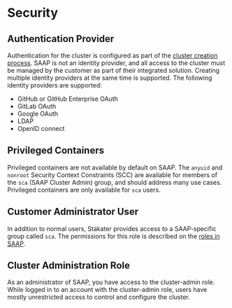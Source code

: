 # Security

## Authentication Provider

Authentication for the cluster is configured as part of the [cluster creation process](../../for-administrators/create-your-cluster.md). SAAP is not an identity provider, and all access to the cluster must be managed by the customer as part of their integrated solution. Creating multiple identity providers at the same time is supported. The following identity providers are supported:

- GitHub or GitHub Enterprise OAuth
- GitLab OAuth
- Google OAuth
- LDAP
- OpenID connect

## Privileged Containers

Privileged containers are not available by default on SAAP. The `anyuid` and `nonroot` Security Context Constraints (SCC) are available for members of the `sca` (SAAP Cluster Admin) group, and should address many use cases. Privileged containers are only available for `sca` users.

## Customer Administrator User

In addition to normal users, Stakater provides access to a SAAP-specific group called `sca`. The permissions for this role is described on the [roles in SAAP](../../for-cisos/authentication-authorization/saap-authorization-roles.md).

## Cluster Administration Role

As an administrator of SAAP, you have access to the cluster-admin role. While logged in to an account with the cluster-admin role, users have mostly unrestricted access to control and configure the cluster.
